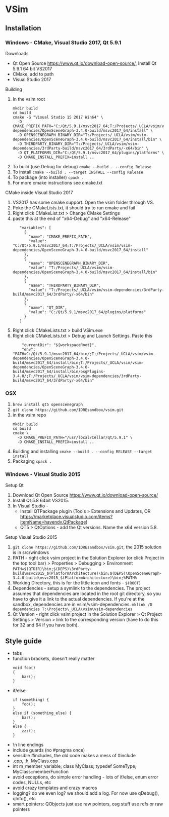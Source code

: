 
# VSim

## Installation

### Windows - CMake, Visual Studio 2017, Qt 5.9.1

Downloads

 - Qt Open Source https://www.qt.io/download-open-source/, Install Qt 5.9.1 64 bit VS2017
 - CMake, add to path
 - Visual Studio 2017

Building

 1. In the vsim root
 	```
	mkdir build
	cd build
	cmake -G "Visual Studio 15 2017 Win64" \
	  -D CMAKE_PREFIX_PATH="C:/Qt/5.9.1/msvc2017_64;T:/Projects/_UCLA/vsim/vsim-dependencies/OpenSceneGraph-3.4.0-build/msvc2017_64/install" \
	  -D OPENSCENEGRAPH_BINARY_DIR="T:/Projects/_UCLA/vsim/vsim-dependencies/OpenSceneGraph-3.4.0-build/msvc2017_64/install/bin" \
	  -D THIRDPARTY_BINARY_DIR="T:/Projects/_UCLA/vsim/vsim-dependencies/3rdParty-build/msvc2017_64/3rdParty/-x64/bin" \
	  -D QT_PLATFORMS_DIR="C:/Qt/5.9.1/msvc2017_64/plugins/platforms" \
	  -D CMAKE_INSTALL_PREFIX=install ..
	  ```
 2. To build (use Debug for debug)
	`cmake --build . --config Release`
 3. To install
	`cmake --build . --target INSTALL --config Release`
 4. To package (into installer)
	`cpack .`
 5. For more cmake instructions see cmake.txt

CMake inside Visual Studio 2017

 1. VS2017 has some cmake support. Open the vsim folder through VS.
 2. Poke the CMakeLists.txt, it should try to run cmake and fail
 3. Right click CMakeList.txt > Change CMake Settings
 4. paste this at the end of "x64-Debug" and "x64-Release"
     ````
        "variables": [
          {
            "name": "CMAKE_PREFIX_PATH",
            "value": "C:/Qt/5.9.1/msvc2017_64;T:/Projects/_UCLA/vsim/vsim-dependencies/OpenSceneGraph-3.4.0-build/msvc2017_64/install"
          },
          {
            "name": "OPENSCENEGRAPH_BINARY_DIR",
            "value": "T:/Projects/_UCLA/vsim/vsim-dependencies/OpenSceneGraph-3.4.0-build/msvc2017_64/install/bin"
          },
          {
            "name": "THIRDPARTY_BINARY_DIR",
            "value": "T:/Projects/_UCLA/vsim/vsim-dependencies/3rdParty-build/msvc2017_64/3rdParty/-x64/bin"
          },
		  {
            "name": "QT_DIR",
            "value": "C:/Qt/5.9.1/msvc2017_64/plugins/platforms"
          }
        ]
    ````
 5. Right click CMakeLists.txt > build VSim.exe
 6. Right click CMakeLists.txt > Debug and Launch Settings. Paste this
     ````
	     "currentDir": "${workspaceRoot}",
         "env": "PATH=C:/Qt/5.9.1/msvc2017_64/bin/;T:/Projects/_UCLA/vsim/vsim-dependencies/OpenSceneGraph-3.4.0-build/msvc2017_64/install/bin;T:/Projects/_UCLA/vsim/vsim-dependencies/OpenSceneGraph-3.4.0-build/msvc2017_64/install/bin/osgPlugins-3.4.0/;T:/Projects/_UCLA/vsim/vsim-dependencies/3rdParty-build/msvc2017_64/3rdParty/-x64/bin"
	 ````

### OSX

 1. `brew install qt5 openscenegraph`
 2. `git clone https://github.com/IDREsandbox/vsim.git`
 3. in the vsim repo
	```
	mkdir build
	cd build
	cmake \
	  -D CMAKE_PREFIX_PATH="/usr/local/Cellar/qt/5.9.1" \
	  -D CMAKE_INSTALL_PREFIX=install ..
	```
 4. Building and installing `cmake --build . --config RELEASE --target install`
 5. Packaging `cpack .`
 
 

### Windows - Visual Studio 2015

Setup Qt

1. Download Qt Open Source https://www.qt.io/download-open-source/
2. Install Qt 5.8 64bit VS2015.
3. In Visual Studio - 
	- Install QTPackage plugin (Tools > Extensions and Updates, OR https://marketplace.visualstudio.com/items?itemName=havendv.QtPackage)
	- QT5 > QtOptions - add the Qt versions. Name the x64 version 5.8.

Setup Visual Studio 2015

1. `git clone https://github.com/IDREsandbox/vsim.git`, the 2015 solution is in src/windows
2. PATH - right click vsim project in the Solution Explorer (or click Project in the top tool bar) > Properties > Debugging > Environment 
	`PATH=$(QTDIR)\bin;$(DEPS)\3rdParty-build\msvc2015_$(PlatformArchitecture)\bin;$(DEPS)\OpenSceneGraph-3.4.0-build\msvc2015_$(PlatformArchitecture)\bin;%PATH%`
3. Working Directory, this is for the little icon and fonts - `$(ROOT)`
4. Dependencies - setup a symlink to the dependencies. The project assumes that dependencies are located in the root git directory, so you have to give it a link to the actual dependencies. If you're at the sandbox, dependencies are in vsim/vsim-dependencies.
	`mklink /D dependencies T:\Projects\_UCLA\vsim\vsim-dependencies`
5. Qt Version - right click vsim project in the Solution Explorer > Qt Project Settings > Version > link to the corresponding version (have to do this for 32 and 64 if you have both). 





## Style guide

- tabs
- function brackets, doesn't really matter
	```
	void foo()
	{
		bar();
	}
- if/else
	```
	if (something) {
		foo();
	} 
	else if (something_else) {
		bar();
	} 
	else {
		zzz();
	}
- \\n line endings
- include guards (no #pragma once)
- sensible #includes, the old code makes a mess of #include
- .cpp, .h, MyClass.cpp
- int m_member_variable; class MyClass; typedef SomeType; MyClass::memberFunction
- avoid exceptions, do simple error handling - lots of if/else, enum error codes, NULLs, etc
- avoid crazy templates and crazy macros
- logging? do we even log? we should add a log. For now use qDebug(), qInfo(), etc
- smart pointers: QObjects just use raw pointers, osg stuff use refs or raw pointers
